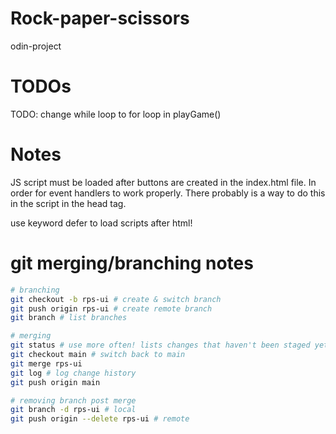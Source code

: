 # Rock-paper-scissors

odin-project

# TODOs

TODO: change while loop to for loop in playGame()

# Notes

JS script must be loaded after buttons are created in the index.html file. In order for event handlers to work properly.
There probably is a way to do this in the script in the head tag.

use keyword defer to load scripts after html!

# git merging/branching notes

```bash
# branching
git checkout -b rps-ui # create & switch branch
git push origin rps-ui # create remote branch
git branch # list branches

# merging
git status # use more often! lists changes that haven't been staged yet
git checkout main # switch back to main
git merge rps-ui
git log # log change history
git push origin main

# removing branch post merge
git branch -d rps-ui # local
git push origin --delete rps-ui # remote
```
